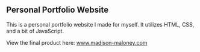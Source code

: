 ## Personal Portfolio Website

This is a personal portfolio website I made for myself. It utilizes HTML, CSS, and a bit of JavaScript.

View the final product here: www.madison-maloney.com

